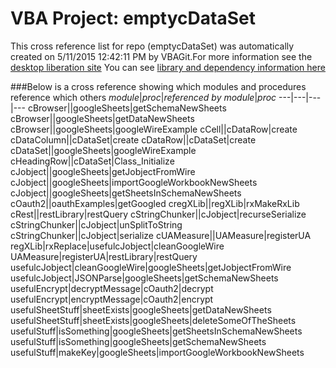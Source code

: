 # VBA Project: emptycDataSet
This cross reference list for repo (emptycDataSet) was automatically created on 5/11/2015 12:42:11 PM by VBAGit.For more information see the [desktop liberation site](http://ramblings.mcpher.com/Home/excelquirks/drivesdk/gettinggithubready "desktop liberation")
You can see [library and dependency information here](dependencies.md)

###Below is a cross reference showing which modules and procedures reference which others
*module*|*proc*|*referenced by module*|*proc*
---|---|---|---
cBrowser||googleSheets|getSchemaNewSheets
cBrowser||googleSheets|getDataNewSheets
cBrowser||googleSheets|googleWireExample
cCell||cDataRow|create
cDataColumn||cDataSet|create
cDataRow||cDataSet|create
cDataSet||googleSheets|googleWireExample
cHeadingRow||cDataSet|Class_Initialize
cJobject||googleSheets|getJobjectFromWire
cJobject||googleSheets|importGoogleWorkbookNewSheets
cJobject||googleSheets|getSheetsInSchemaNewSheets
cOauth2||oauthExamples|getGoogled
cregXLib||regXLib|rxMakeRxLib
cRest||restLibrary|restQuery
cStringChunker||cJobject|recurseSerialize
cStringChunker||cJobject|unSplitToString
cStringChunker||cJobject|serialize
cUAMeasure||UAMeasure|registerUA
regXLib|rxReplace|usefulcJobject|cleanGoogleWire
UAMeasure|registerUA|restLibrary|restQuery
usefulcJobject|cleanGoogleWire|googleSheets|getJobjectFromWire
usefulcJobject|JSONParse|googleSheets|getSchemaNewSheets
usefulEncrypt|decryptMessage|cOauth2|decrypt
usefulEncrypt|encryptMessage|cOauth2|encrypt
usefulSheetStuff|sheetExists|googleSheets|getDataNewSheets
usefulSheetStuff|sheetExists|googleSheets|deleteSomeOfTheSheets
usefulStuff|isSomething|googleSheets|getSheetsInSchemaNewSheets
usefulStuff|isSomething|googleSheets|getSchemaNewSheets
usefulStuff|makeKey|googleSheets|importGoogleWorkbookNewSheets

